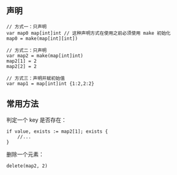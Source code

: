 ## 声明

```
// 方式一：只声明
var map0 map[int]int // 这种声明方式在使用之前必须使用 make 初始化
map0 = make(map[int][int])

// 方式二：只声明
var map2 = make(map[int]int)
map2[1] = 2
map2[2] = 2

// 方式三：声明并赋初始值
var map1 = map[int]int {1:2,2:2}
```

## 常用方法

判定一个 key 是否存在：

```
if value, exists := map2[1]; exists {
    //...
}
```

删除一个元素：

```
delete(map2, 2)
```
